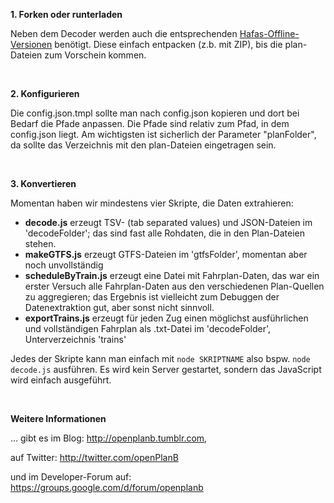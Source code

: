 
**1. Forken oder runterladen**

Neben dem Decoder werden auch die entsprechenden [Hafas-Offline-Versionen](https://github.com/michomachine/openPlanB/wiki/Hafas-Offline-Versionen) benötigt. Diese einfach entpacken (z.b. mit ZIP), bis die plan-Dateien zum Vorschein kommen.

<br>

**2. Konfigurieren**

Die config.json.tmpl sollte man nach config.json kopieren und dort bei Bedarf die Pfade anpassen. Die Pfade sind relativ zum Pfad, in dem config.json liegt. Am wichtigsten ist sicherlich der Parameter "planFolder", da sollte das Verzeichnis mit den plan-Dateien eingetragen sein.

<br>

**3. Konvertieren**

Momentan haben wir mindestens vier Skripte, die Daten extrahieren:

* **decode.js** erzeugt TSV- (tab separated values) und JSON-Dateien im 'decodeFolder'; das sind fast alle Rohdaten, die in den Plan-Dateien stehen.
* **makeGTFS.js** erzeugt GTFS-Dateien im 'gtfsFolder', momentan aber noch unvollständig
* **scheduleByTrain.js** erzeugt eine Datei mit Fahrplan-Daten, das war ein erster Versuch alle Fahrplan-Daten aus den verschiedenen Plan-Quellen zu aggregieren; das Ergebnis ist vielleicht zum Debuggen der Datenextraktion gut, aber sonst nicht sinnvoll.
* **exportTrains.js** erzeugt für jeden Zug einen möglichst ausführlichen und vollständigen Fahrplan als .txt-Datei im 'decodeFolder', Unterverzeichnis 'trains'


Jedes der Skripte kann man einfach mit `node SKRIPTNAME` also bspw. `node decode.js` ausführen. Es wird kein Server gestartet, sondern das JavaScript wird einfach ausgeführt.

<br>

**Weitere Informationen**

... gibt es im Blog: <http://openplanb.tumblr.com>,

auf Twitter: <http://twitter.com/openPlanB>

und im Developer-Forum auf: <https://groups.google.com/d/forum/openplanb>